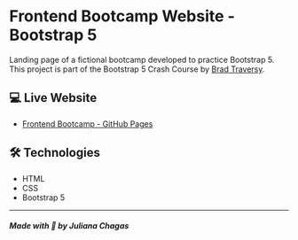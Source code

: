 # Frontend Bootcamp Website - Bootstrap 5

Landing page of a fictional bootcamp developed to practice Bootstrap 5. This project is part of the Bootstrap 5 Crash Course by [Brad Traversy](https://www.youtube.com/watch?v=4sosXZsdy-s).

## 💻 Live Website

- [Frontend Bootcamp - GitHub Pages](https://julianachagas.github.io/bootstrap-bootcamp-website/)

## 🛠️ Technologies

- HTML
- CSS
- Bootstrap 5

---

##### Made with 💜 by Juliana Chagas
